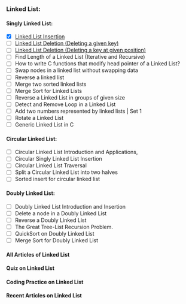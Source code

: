 ### Linked List:

#### Singly Linked List:
 
 - [x]  [Linked List Insertion](https://www.geeksforgeeks.org/linked-list-set-3-deleting-node/)
 - [ ]  [Linked List Deletion (Deleting a given key)](https://www.geeksforgeeks.org/delete-a-linked-list-node-at-a-given-position/)
 - [ ]  [Linked List Deletion (Deleting a key at given position)](https://www.geeksforgeeks.org/delete-a-linked-list-node-at-a-given-position/)
 - [ ]  Find Length of a Linked List (Iterative and Recursive)
 - [ ]  How to write C functions that modify head pointer of a Linked List?
 - [ ]  Swap nodes in a linked list without swapping data
 - [ ]  Reverse a linked list
 - [ ]  Merge two sorted linked lists
 - [ ]  Merge Sort for Linked Lists
 - [ ]  Reverse a Linked List in groups of given size
 - [ ]  Detect and Remove Loop in a Linked List
 - [ ]  Add two numbers represented by linked lists | Set 1
 - [ ]  Rotate a Linked List
 - [ ]  Generic Linked List in C

#### Circular Linked List:

 - [ ]  Circular Linked List Introduction and Applications,
 - [ ]  Circular Singly Linked List Insertion
 - [ ]  Circular Linked List Traversal
 - [ ]  Split a Circular Linked List into two halves
 - [ ]  Sorted insert for circular linked list

#### Doubly Linked List:
 - [ ] Doubly Linked List Introduction and Insertion
 - [ ] Delete a node in a Doubly Linked List
 - [ ] Reverse a Doubly Linked List
 - [ ] The Great Tree-List Recursion Problem.
 - [ ] QuickSort on Doubly Linked List
 - [ ] Merge Sort for Doubly Linked List

#### All Articles of Linked List
#### Quiz on Linked List
#### Coding Practice on Linked List
#### Recent Articles on Linked List
